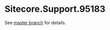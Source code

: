 # Sitecore.Support.95183

See [master branch](https://github.com/sitecoresupport/Sitecore.Support.95183) for details.